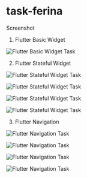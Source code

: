 # task-ferina

Screenshot

1. Flutter Basic Widget

![Flutter Basic Widget Task](screenshots/flutter-widget-ferina.jpeg)

2. Flutter Stateful Widget

![Flutter Stateful Widget Task](screenshots/flutter-stateful-widget-1.jpeg)

![Flutter Stateful Widget Task](screenshots/flutter-stateful-widget-2.jpeg)

![Flutter Stateful Widget Task](screenshots/flutter-stateful-widget-3.jpeg)

![Flutter Stateful Widget Task](screenshots/flutter-stateful-widget-4.jpg)

3. Flutter Navigation

![Flutter Navigation Task](screenshots/navigation-dashboard_page.png)

![Flutter Navigation Task](screenshots/navigation-detail_page.png)

![Flutter Navigation Task](screenshots/navigation-edit_page.png)

![Flutter Navigation Task](screenshots/navigation-add_page.png)